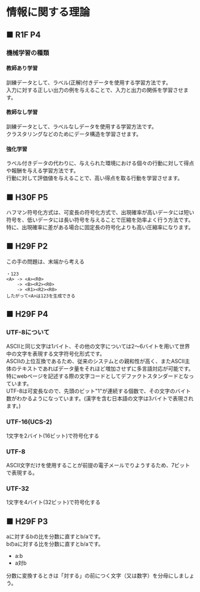 # 情報に関する理論
## ■ R1F P4
### 機械学習の種類
#### 教師あり学習
訓練データとして、ラベル(正解)付きデータを使用する学習方法です。  
入力に対する正しい出力の例を与えることで、入力と出力の関係を学習させます。
#### 教師なし学習
訓練データとして、ラベルなしデータを使用する学習方法です。  
クラスタリングなどのためにデータ構造を学習させます。
#### 強化学習
ラベル付きデータの代わりに、与えられた環境における個々の行動に対して得点や報酬を与える学習方法です。  
行動に対して評価値を与えることで、高い得点を取る行動を学習させます。

## ■ H30F P5
ハフマン符号化方式は、可変長の符号化方式で、出現確率が高いデータには短い符号を、低いデータには長い符号を与えることで圧縮を効率よく行う方法です。  
特に、出現確率に差がある場合に固定長の符号化よりも高い圧縮率になります。

## ■ H29F P2
この手の問題は、末端から考える
```
・123
<A> -> <A><R0>
    -> <B><R2><R0>
    -> <R1><R2><R0>
したがって<A>は123を生成できる
```

## ■ H29F P4
### UTF-8について
ASCIIと同じ文字は1バイト、その他の文字については2～6バイトを用いて世界中の文字を表現する文字符号化形式です。  
ASCIIの上位互換であるため、従来のシステムとの親和性が高く、またASCII主体のテキストであればデータ量をそれほど増加させずに多言語対応が可能です。  
特にwebページを記述する際の文字コードとしてデファクトスタンダードとなっています。  
UTF-8は可変長なので、先頭のビット"1"が連続する個数で、その文字のバイト数がわかるようになっています。(漢字を含む日本語の文字は3バイトで表現されます。)

### UTF-16(UCS-2)
1文字を2バイト(16ビット)で符号化する

### UTF-8
ASCII文字だけを使用することが前提の電子メールでりようするため、7ビットで表現する。

### UTF-32
1文字を4バイト(32ビット)で符号化する

## ■ H29F P3
aに対するbの比を分数に直すとb/aです。  
bのaに対する比を分数に直すとb/aです。  
- a:b
- a対b

分数に変換するときは「対する」の前につく文字（又は数字）を分母にしましょう。
